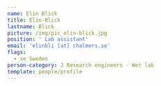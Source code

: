 ```yaml
---
name: Elin Blick
title: Elin-Blick
lastname: Blick
picture: /img/pic_elin-blick.jpg
position: ' Lab assistant'
email: 'elinbli [at] chalmers.se'
flags:
  - se Sweden
person-category: J Research engineers - Wet lab
template: people/profile
---
```


